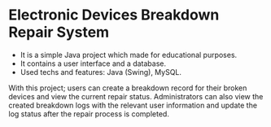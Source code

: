 # Electronic Devices Breakdown Repair System

- It is a simple Java project which made for educational purposes.
- It contains a user interface and a database.
- Used techs and features: Java (Swing), MySQL.

With this project; users can create a breakdown record for their broken devices and view the current repair status. Administrators can also view the created breakdown logs with the relevant user information and update the log status after the repair process is completed.
